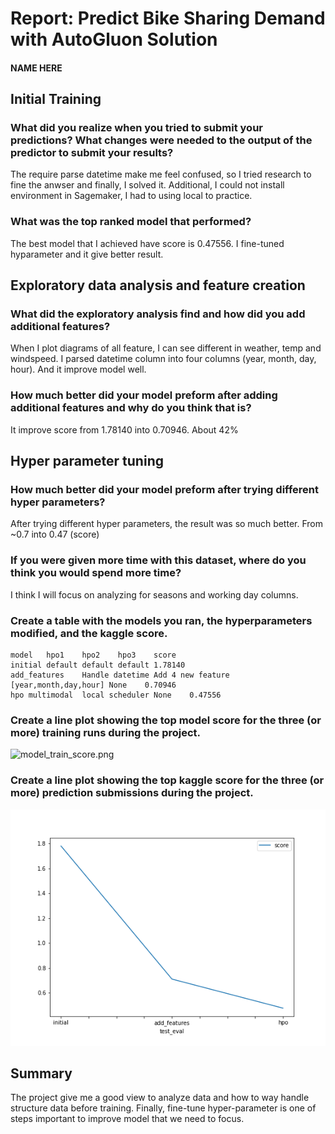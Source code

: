 # Report: Predict Bike Sharing Demand with AutoGluon Solution
#### NAME HERE

## Initial Training
### What did you realize when you tried to submit your predictions? What changes were needed to the output of the predictor to submit your results?
The require parse datetime make me feel confused, so I tried research to fine the anwser and finally, I solved it. Additional, I could not install environment in Sagemaker, I had to using local to practice. 

### What was the top ranked model that performed?
The best model that I achieved have score is 0.47556. I fine-tuned hyparameter and it give better result.

## Exploratory data analysis and feature creation
### What did the exploratory analysis find and how did you add additional features?
When I plot diagrams of all feature, I can see different in weather, temp and windspeed. I parsed datetime column into four columns (year, month, day, hour). And it improve model well.
### How much better did your model preform after adding additional features and why do you think that is?
It improve score from 1.78140 into 0.70946. About 42% 

## Hyper parameter tuning
### How much better did your model preform after trying different hyper parameters?
After trying different hyper parameters, the result was so much better. From ~0.7 into 0.47 (score) 
### If you were given more time with this dataset, where do you think you would spend more time?
I think I will focus on analyzing for seasons and working day columns.


### Create a table with the models you ran, the hyperparameters modified, and the kaggle score.
	model	hpo1	hpo2	hpo3	score
	initial	default	default	default	1.78140
	add_features	Handle datetime	Add 4 new feature [year,month,day,hour]	None	0.70946
	hpo	multimodal	local scheduler	None	0.47556
### Create a line plot showing the top model score for the three (or more) training runs during the project.

 

![model_train_score.png](img/model_train_score.png)

### Create a line plot showing the top kaggle score for the three (or more) prediction submissions during the project.

 

![model_test_score.png](img/model_test_score.png)

## Summary
The project give me a good view to analyze data and how to way handle structure data before training. Finally, fine-tune hyper-parameter is one of steps important to improve model that we need to focus.
